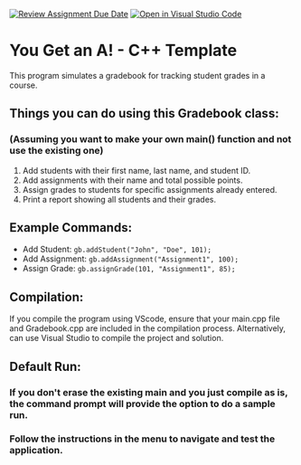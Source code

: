 [![Review Assignment Due Date](https://classroom.github.com/assets/deadline-readme-button-22041afd0340ce965d47ae6ef1cefeee28c7c493a6346c4f15d667ab976d596c.svg)](https://classroom.github.com/a/j_K5Riis)
[![Open in Visual Studio Code](https://classroom.github.com/assets/open-in-vscode-2e0aaae1b6195c2367325f4f02e2d04e9abb55f0b24a779b69b11b9e10269abc.svg)](https://classroom.github.com/online_ide?assignment_repo_id=16615056&assignment_repo_type=AssignmentRepo)
# You Get an A! - C++ Template

This program simulates a gradebook for tracking student grades in a course.

## Things you can do using this Gradebook class: 
### (Assuming you want to make your own main() function and not use the existing one)

1. Add students with their first name, last name, and student ID.
2. Add assignments with their name and total possible points.
3. Assign grades to students for specific assignments already entered.
4. Print a report showing all students and their grades.

## Example Commands:

- Add Student: `gb.addStudent("John", "Doe", 101);`
- Add Assignment: `gb.addAssignment("Assignment1", 100);`
- Assign Grade: `gb.assignGrade(101, "Assignment1", 85);`

## Compilation:

If you compile the program using VScode, ensure that your main.cpp file and Gradebook.cpp are included in the compilation process.
Alternatively, can use Visual Studio to compile the project and solution. 

## Default Run:

### If you don't erase the existing main and you just compile as is, the command prompt will provide the option to do a sample run. 
### Follow the instructions in the menu to navigate and test the application.


